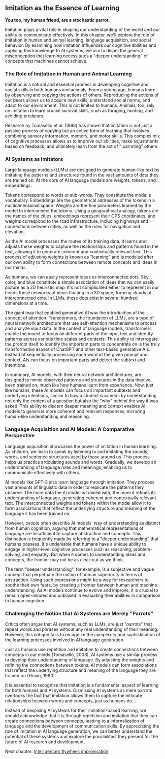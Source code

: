 ## Imitation as the Essence of Learning

**You too, my human friend, are a stochastic parrot.**

Imitation plays a vital role in shaping our understanding of the world and our ability to communicate effectively. In
this chapter, we'll explore the role of imitation in human and animal learning, language acquisition, and social
behavior. By examining how imitation influences our cognitive abilities and applying this knowledge to AI systems, we
aim to dispel the general misconception that learning necessitates a "deeper understanding" of concepts that machines
cannot achieve.

### The Role of Imitation in Human and Animal Learning

Imitation is a natural and essential process in developing cognitive and social skills in both humans and animals. From
a young age, humans learn by observing and copying the actions of others. Reproducing the actions of our peers allows us
to acquire new skills, understand social norms, and adapt to our environment. This is not limited to humans. Animals,
too, rely on imitation to learn crucial survival skills, such as foraging, hunting, and avoiding predators.

Research by Tomasello et al. (1993) has shown that imitation is not just a passive process of copying but an active form
of learning that involves combining sensory information, memory, and motor skills. This complex mix of cognitive
processes allows us to improve our abilities, make adjustments based on feedback, and ultimately learn from the act of "
parroting" others.

### AI Systems as Imitators

Large language models (LLMs) are designed to generate human-like text by imitating the patterns and structures found in
the vast amounts of data they are trained on. At the core of AI language models are weights, tokens, and embeddings.

Tokens correspond to words or sub-words. They constitute the model's vocabulary. Embeddings are the geometrical
addresses of the tokens in a multidimensional space. Weights are the fine parameters learned by the model to
interconnect the tokens. Using a geographical analogy, tokens are the names of the cities, embeddings represent their
GPS coordinates, and weights correspond to the road infrastructure, including highways and connections between cities,
as well as the rules for navigation and elevation.

As the AI model processes the routes of its training data, it learns and adjusts these weights to capture the
relationships and patterns found in the text, allowing it to generate coherent and contextually relevant text. This
process of adjusting weights is known as "learning" and is modeled after our own ability to form connections between
remote concepts and ideas in our minds.

As humans, we can easily represent ideas as interconnected dots. Sky, color, and blue constitute a simple association of
ideas that we can easily picture as a 2D heuristic map. It's not complicated either to represent in our heads these
networks of ideas floating in a 3D space, forming clouds of interconnected dots. In LLMs, these dots exist in several
hundred dimensions at a time.

The giant leap that enabled generative AI was the introduction of the concept of attention. Transformers, the foundation
of LLMs, are a type of neural network architecture that use self-attention mechanisms to process and analyze input data.
In the context of language models, transformers enable the model to focus on different parts of the input text and
identify patterns across various time scales and contexts. This ability to interrogate the prompt itself to identify the
important parts to concentrate on is the truly transformative aspect of ChatGPT and other text-based generative AIs.
Instead of sequentially processing each word of the given prompt and context, AIs can focus on important parts and
detect the subtext and intentions.

In summary, AI models, with their neural network architectures, are designed to mimic observed patterns and structures
in the data they've been trained on, much like how humans learn from experience. Now, just like humans, these AI models
can focus on important subtexts and underlying intentions, similar to how a student succeeds by understanding not only
the content of a question but also the "why" behind the way it was asked. This ability to discern deeper meaning and
context enables AI models to generate more coherent and relevant responses, mirroring human-like understanding and
reasoning.

### Language Acquisition and AI Models: A Comparative Perspective

Language acquisition showcases the power of imitation in human learning. As children, we learn to speak by listening to
and imitating the sounds, words, and sentence structures used by those around us. This process helps us practice articulating sounds and words. Gradually, we develop an understanding of
language rules and meanings, enabling us to communicate effectively with others.

AI models like GPT-3 also learn language through imitation. They process vast amounts of linguistic data in order to
replicate the patterns they observe. The more data the AI model is trained with, the more it refines its understanding
of language, generating coherent and contextually relevant text. The interconnected weights and tokens within the model
allow it to form associations that reflect the underlying structure and meaning of the language it has been trained on.

However, people often describe AI models' way of understanding as distinct from human cognition, arguing that
mathematical representations of language are insufficient to capture abstraction and concepts. This distinction is
frequently made by referring to a "deeper understanding" that humans possess. It's undeniable that humans have a unique
ability to engage in higher-level cognitive processes such as reasoning, problem-solving, and empathy. But when it comes
to understanding ideas and concepts, the frontier may not be as clear-cut as we think.

The term "deeper understanding", for example, is a subjective and vague concept that perpetuate the notion of human
superiority in terms of abstraction. Using such expressions might be a way for researchers to soothe their own fears, by
creating a frontier between human and machine understanding. As AI models continue to evolve and improve, it is crucial
to remain open-minded and unbiased in evaluating their abilities in comparison to human cognition.

### Challenging the Notion that AI Systems are Merely "Parrots"

Critics often argue that AI systems, such as LLMs, are just "parrots" that repeat words and phrases without any real
understanding of their meaning. However, this critique fails to recognize the complexity and sophistication of the
learning processes involved in AI language generation.

Just as humans use repetition and imitation to create connections between concepts in our minds (Tomasello, 2003), AI
systems use a similar process to develop their understanding of language. By adjusting the weights and refining the
connections between tokens, AI models can form associations that reflect the underlying structure and meaning of the
language they are trained on (Elman, 1990).

It is essential to recognize that imitation is a fundamental aspect of learning for both humans and AI systems.
Dismissing AI systems as mere parrots overlooks the fact that imitation allows them to capture the intricate
relationships between words and concepts, just as humans do.

Instead of despising AI systems for their imitation-based learning, we should acknowledge that it is through repetition
and imitation that they can create connections between concepts, leading to a internalization of language and the
development of communication skills. By appreciating the role of imitation in AI language generation, we can better
understand the potential of these systems and explore the possibilities they present for the future of AI research and
development.

Next chapter: [Intelligence’s flywheel: improvisation](chapter2-improvisation.md)
